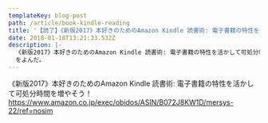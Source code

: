 ```yaml
---
templateKey: blog-post
path: /article/book-kindle-reading
title: '【読了】《新版2017》本好きのためのAmazon Kindle 読書術: 電子書籍の特性を活かして可処分時間を増やそう！'
date: 2018-01-18T13:21:33.532Z
description: |-
  《新版2017》本好きのためのAmazon Kindle 読書術: 電子書籍の特性を活かして可処分時間を増やそう！
  をよんだ。
---
```

《新版2017》本好きのためのAmazon Kindle 読書術: 電子書籍の特性を活かして可処分時間を増やそう！
https://www.amazon.co.jp/exec/obidos/ASIN/B072J8KW1D/mersys-22/ref=nosim
